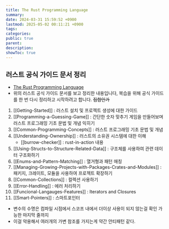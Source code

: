 ```yaml
---
title: The Rust Programming Language
summary: 
date: 2024-03-31 15:59:52 +0900
lastmod: 2025-05-02 00:11:21 +0900
tags: 
categories: 
public: true
parent: 
description: 
showToc: true
---
```



## 러스트 공식 가이드 문서 정리

- [The Rust Programming Language](https://doc.rust-lang.org/book/)
- 위의 러스트 공식 가이드 문서를 보고 정리한 내용입니다, 복습을 위해 공식 가이드를 한 번 다시 정리하고 시작하려고 합니다. ~~집합인가~~


 1. [[Getting-Started]] : 러스트 설치 및 프로젝트 생성에 대한 가이드
 2. [[Programming-a-Guessing-Game]] : 간단한 숫자 맞추기 게임을 만들어보며 러스트 프로그래밍 기초 문법 및 개념 익히기
 3. [[Common-Programming-Concepts]] : 러스트 프로그래밍 기초 문법 및 개념
 4. [[Understanding-Ownership]] : 러스트의 소유권 시스템에 대한 이해
	 - [[burrow-checker]] : rust-in-action 내용 
 5. [[Using-Structs-to-Structure-Related-Data]] : 구조체를 사용하여 관련 데이터 구조화하기
 6. [[Enums-and-Pattern-Matching]] : 열거형과 패턴 매칭
 7. [[Managing-Growing-Projects-with-Packages-Crates-and-Modules]] : 패키지, 크레이트, 모듈을 사용하여 프로젝트 확장하기
 8. [[Common-Collections]] : 컬렉션 사용하기
 9. [[Error-Handling]] : 에러 처리하기
 10. [[Funcional-Langauges-Features]] : Iterators and Closures
 11. [[Smart-Pointers]] : 스마트포인터 

- 변수의 수명은 컴파일 시점에서  스코프 내에서 더이상 사용이 되지 않는걸 확인 가능한 마지막 줄까지
- 이걸 악용해서 여러개의 가변 참조를 가지는게 약간 안티패턴 같다.


